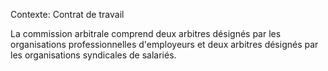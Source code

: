 Contexte: Contrat de travail

La commission arbitrale comprend deux arbitres désignés par les organisations professionnelles d'employeurs et deux arbitres désignés par les organisations syndicales de salariés.